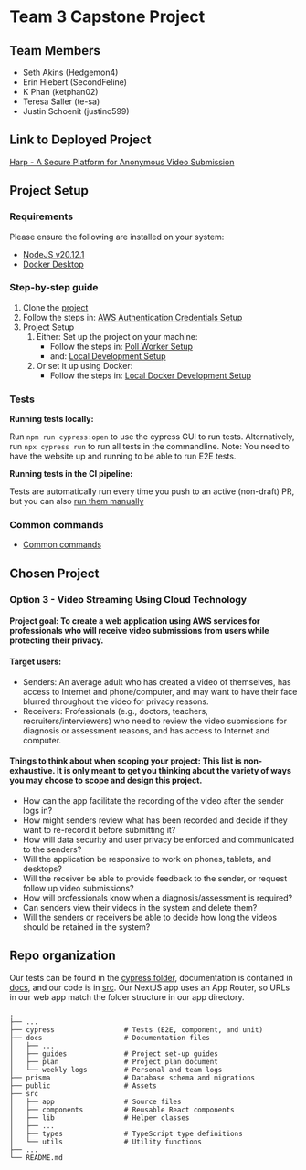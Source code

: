 # Team 3 Capstone Project

## Team Members

- Seth Akins (Hedgemon4)
- Erin Hiebert (SecondFeline)
- K Phan (ketphan02)
- Teresa Saller (te-sa)
- Justin Schoenit (justino599)

## Link to Deployed Project

[Harp - A Secure Platform for Anonymous Video Submission](https://capstone-project-sigma-peach.vercel.app/)

## Project Setup

### Requirements

Please ensure the following are installed on your system:
- [NodeJS v20.12.1](https://nodejs.org/en)
- [Docker Desktop](https://www.docker.com/products/docker-desktop/)

### Step-by-step guide

1. Clone the [project](https://github.com/COSC-499-W2023/year-long-project-team-3)
2. Follow the steps in: [AWS Authentication Credentials Setup](docs/guides/aws_authentication.md)
3. Project Setup
   1. Either: Set up the project on your machine:
      - Follow the steps in: [Poll Worker Setup](docs/guides/poll_worker_setup.md)
      - and: [Local Development Setup](docs/guides/local_development_setup.md)
   2. Or set it up using Docker:
      - Follow the steps in: [Local Docker Development Setup](docs/guides/local_docker_development_setup.md)

### Tests

**Running tests locally:**

Run `npm run cypress:open` to use the cypress GUI to run tests. Alternatively, run `npx cypress run` to run all tests
in the commandline. Note: You need to have the website up and running to be able to run E2E tests.

**Running tests in the CI pipeline:**

Tests are automatically run every time you push to an active (non-draft) PR, but you can also [run them manually](docs/guides/run_e2e_github_actions.md)

### Common commands

- [Common commands](docs/guides/commands.md)

## Chosen Project

### Option 3 - Video Streaming Using Cloud Technology

#### Project goal: To create a web application using AWS services for professionals who will receive video submissions from users while protecting their privacy.

#### Target users:

- Senders: An average adult who has created a video of themselves, has access to Internet and phone/computer, and may
  want to have their face blurred throughout the video for privacy reasons.
- Receivers: Professionals (e.g., doctors, teachers, recruiters/interviewers) who need to review the video submissions
  for diagnosis or assessment reasons, and has access to Internet and computer.

#### Things to think about when scoping your project: This list is non-exhaustive. It is only meant to get you thinking about the variety of ways you may choose to scope and design this project.

- How can the app facilitate the recording of the video after the sender logs in?
- How might senders review what has been recorded and decide if they want to re-record it before submitting it?
- How will data security and user privacy be enforced and communicated to the senders?
- Will the application be responsive to work on phones, tablets, and desktops?
- Will the receiver be able to provide feedback to the sender, or request follow up video submissions?
- How will professionals know when a diagnosis/assessment is required?
- Can senders view their videos in the system and delete them?
- Will the senders or receivers be able to decide how long the videos should be retained in the system?

## Repo organization

Our tests can be found in the [cypress folder](cypress), documentation is contained in [docs](docs), and our code is
in [src](src). Our NextJS app uses an App Router, so URLs in our web app match the folder structure in our app
directory.

```
.
├── ...
├── cypress                 # Tests (E2E, component, and unit)
├── docs                    # Documentation files
│   ├── ...
│   ├── guides              # Project set-up guides
│   ├── plan                # Project plan document
│   └── weekly logs         # Personal and team logs
├── prisma                  # Database schema and migrations
├── public                  # Assets
├── src
│   ├── app                 # Source files
│   ├── components          # Reusable React components
│   ├── lib                 # Helper classes
│   ├── ...
│   ├── types               # TypeScript type definitions
│   └── utils               # Utility functions   
├── ...
└── README.md
```
